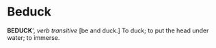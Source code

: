 # Beduck

**BEDUCK**', _verb transitive_ \[be and duck.\] To duck; to put the head under water; to immerse.